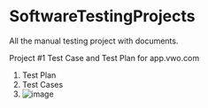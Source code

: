 # SoftwareTestingProjects
All the manual testing project with documents.


Project #1 Test Case and Test Plan for app.vwo.com 
1. Test Plan
2. Test Cases
3. ![image](https://github.com/shalu-1272/SoftwareTestingProjects/assets/25763088/31663de4-bb36-4a19-8258-2e2ffd6d514b)


